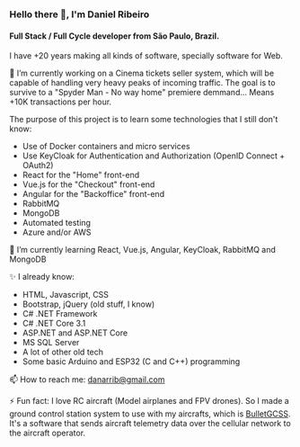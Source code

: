 ### Hello there 👋, I'm Daniel Ribeiro

#### Full Stack / Full Cycle developer from São Paulo, Brazil.

I have +20 years making all kinds of software, specially software for Web.

🔭 I’m currently working on a Cinema tickets seller system, which will be capable of handling very heavy peaks of incoming traffic. 
The goal is to survive to a "Spyder Man - No way home" premiere demmand... Means +10K transactions per hour.

The purpose of this project is to learn some technologies that I still don't know:
- Use of Docker containers and micro services
- Use KeyCloak for Authentication and Authorization (OpenID Connect + OAuth2)
- React for the "Home" front-end
- Vue.js for the "Checkout" front-end
- Angular for the "Backoffice" front-end
- RabbitMQ
- MongoDB
- Automated testing
- Azure and/or AWS

🌱 I’m currently learning React, Vue.js, Angular, KeyCloak, RabbitMQ and MongoDB

✨ I already know:
- HTML, Javascript, CSS
- Bootstrap, jQuery (old stuff, I know)
- C# .NET Framework
- C# .NET Core 3.1
- ASP.NET and ASP.NET Core
- MS SQL Server
- A lot of other old tech
- Some basic Arduino and ESP32 (C and C++) programming

📫 How to reach me: danarrib@gmail.com

⚡ Fun fact: I love RC aircraft (Model airplanes and FPV drones). So I made a ground control station system to use with my aircrafts, which is [BulletGCSS](https://github.com/danarrib/BulletGCSS). It's a software that sends aircraft telemetry data over the cellular network to the aircraft operator.


<!--
**danarrib/danarrib** is a ✨ _special_ ✨ repository because its `README.md` (this file) appears on your GitHub profile.

Here are some ideas to get you started:

- 🔭 I’m currently working on ...
- 🌱 I’m currently learning ...
- 👯 I’m looking to collaborate on ...
- 🤔 I’m looking for help with ...
- 💬 Ask me about ...
- 📫 How to reach me: ...
- 😄 Pronouns: ...
- ⚡ Fun fact: ...
-->
